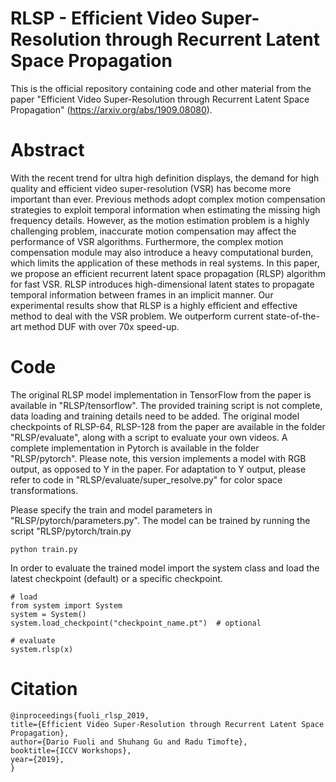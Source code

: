 # RLSP - Efficient Video Super-Resolution through Recurrent Latent Space Propagation

This is the official repository containing code and other material from the paper "Efficient Video Super-Resolution through Recurrent Latent Space Propagation" (https://arxiv.org/abs/1909.08080).

# Abstract
With the recent trend for ultra high definition displays, the demand for high quality and efficient video super-resolution (VSR) has become more important than ever. Previous methods adopt complex motion compensation strategies to exploit temporal information when estimating the missing high frequency details. However, as the motion estimation problem is a highly challenging problem, inaccurate motion compensation may affect the performance of VSR algorithms. Furthermore, the complex motion compensation module may also introduce a heavy computational burden, which limits the application of these methods in real systems. In this paper, we propose an efficient recurrent latent space propagation (RLSP) algorithm for fast VSR. RLSP introduces high-dimensional latent states to propagate temporal information between frames in an implicit manner. Our experimental results show that RLSP is a highly efficient and effective method to deal with the VSR problem. We outperform current state-of-the-art method DUF with over 70x speed-up.

# Code
The original RLSP model implementation in TensorFlow from the paper is available in "RLSP/tensorflow". The provided training script is not complete, data loading and training details need to be added. The original model checkpoints of RLSP-64, RLSP-128 from the paper are available in the folder "RLSP/evaluate", along with a script to evaluate your own videos.
A complete implementation in Pytorch is available in the folder "RLSP/pytorch". Please note, this version implements a model with RGB output, as opposed to Y in the paper. For adaptation to Y output, please refer to code in "RLSP/evaluate/super_resolve.py" for color space transformations.

Please specify the train and model parameters in "RLSP/pytorch/parameters.py". The model can be trained by running the script "RLSP/pytorch/train.py
```
python train.py
```
In order to evaluate the trained model import the system class and load the latest checkpoint (default) or a specific checkpoint.
```
# load
from system import System
system = System()
system.load_checkpoint("checkpoint_name.pt")  # optional

# evaluate
system.rlsp(x)
```
# Citation
```
@inproceedings{fuoli_rlsp_2019,
title={Efficient Video Super-Resolution through Recurrent Latent Space Propagation},
author={Dario Fuoli and Shuhang Gu and Radu Timofte},
booktitle={ICCV Workshops},
year={2019},
}
```
